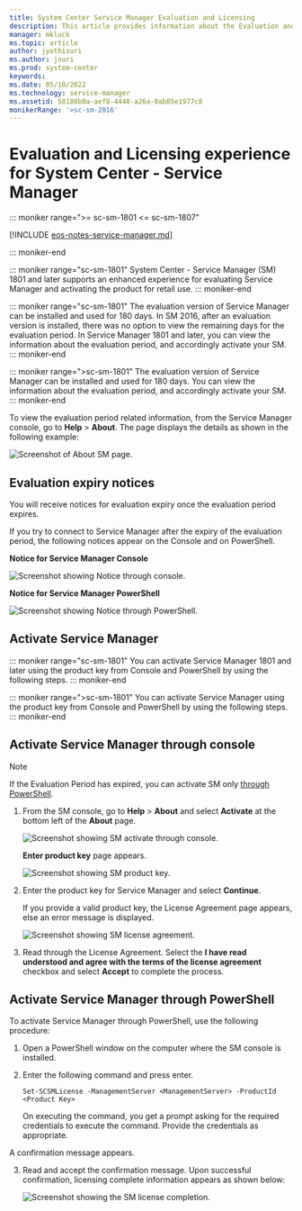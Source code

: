 ```yaml
---
title: System Center Service Manager Evaluation and Licensing
description: This article provides information about the Evaluation and Licensing related updates in System Center - Service Manager
manager: mkluck
ms.topic: article
author: jyothisuri
ms.author: jsuri
ms.prod: system-center
keywords:
ms.date: 05/10/2022
ms.technology: service-manager
ms.assetid: 58180b0a-aef8-4448-a26a-0ab85e1977c8
monikerRange: '>sc-sm-2016'
---
```



# Evaluation and Licensing experience for System Center - Service Manager

::: moniker range=">= sc-sm-1801 <= sc-sm-1807"

[!INCLUDE [eos-notes-service-manager.md](../includes/eos-notes-service-manager.md)]

::: moniker-end

::: moniker range="sc-sm-1801"
System Center - Service Manager (SM) 1801 and later supports an enhanced experience for evaluating Service Manager and activating the product for retail use. 
::: moniker-end 

::: moniker range="sc-sm-1801"
The evaluation version of Service Manager can be installed and used for 180 days. In SM 2016, after an evaluation version is installed, there was no option to view the remaining days for the evaluation period. In Service Manager 1801 and later, you can view the information about the evaluation period, and accordingly activate your SM.
::: moniker-end

::: moniker range=">sc-sm-1801"
The evaluation version of Service Manager can be installed and used for 180 days. You can view the information about the evaluation period, and accordingly activate your SM.
::: moniker-end

To view the evaluation period related information, from the Service Manager console, go to **Help** > **About**. The page displays the details as shown in the following example:

 ![Screenshot of About SM page.](./media/sm-licensing/sm-about.png)

## Evaluation expiry notices

You will receive notices for evaluation expiry once the evaluation period expires.

If you try to connect to Service Manager after the expiry of the evaluation period, the following notices appear on the Console and on PowerShell.

**Notice for Service Manager Console**

![Screenshot showing Notice through console.](./media/sm-licensing/notice-for-sm.png)

**Notice for Service Manager PowerShell**

![Screenshot showing Notice through PowerShell.](./media/sm-licensing/notice-for-sm-powershell.png)

## Activate Service Manager

::: moniker range="sc-sm-1801"
You can activate Service Manager 1801 and later using the product key from Console and PowerShell by using the following steps.
::: moniker-end

::: moniker range=">sc-sm-1801"
You can activate Service Manager using the product key from Console and PowerShell by using the following steps.
::: moniker-end

## Activate Service Manager through console

> [!NOTE]
> If the Evaluation Period has expired, you can activate SM only [through PowerShell](#activate-service-manager-through-powershell).

1. From the SM console, go to **Help** > **About** and select **Activate** at the bottom left of the **About** page.

    ![Screenshot showing SM activate through console.](./media/sm-licensing/sm-activate.png)

    **Enter product key** page appears.

    ![Screenshot showing SM product key.](./media/sm-licensing/product-key-sm.png)

2. Enter the product key for Service Manager and select **Continue**.

    If you provide a valid product key, the License Agreement page appears, else an error message is displayed.

    ![Screenshot showing SM license agreement.](./media/sm-licensing/license-agreement-sm.png)

3. Read through the License Agreement. Select the **I have read understood and agree with the terms of the license agreement** checkbox and select **Accept** to complete the process.

## Activate Service Manager through PowerShell

To activate Service Manager through PowerShell, use the following procedure:

1. Open a PowerShell window on the computer where the SM console is installed.

2. Enter the following command and press enter.

    ```  
    Set-SCSMLicense -ManagementServer <ManagementServer> -ProductId <Product Key>
    ```      
   On executing the command, you get a prompt asking for the required credentials to execute the command. Provide the credentials as appropriate.

A confirmation message appears.

3. Read and accept the confirmation message. Upon successful confirmation, licensing complete information appears as shown below:  

   ![Screenshot showing the SM license completion.](./media/sm-licensing/licensing-complete.png)
